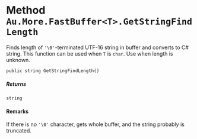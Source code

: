 # Method `Au.More.FastBuffer<T>.GetStringFindLength`

Finds length of `'\0'`-terminated UTF-16 string in buffer and converts to C# string. This function can be used when `T` is `char`. Use when length is unknown.

```
public string GetStringFindLength()
```

##### Returns

`string`

#### Remarks

If there is no `'\0'` character, gets whole buffer, and the string probably is truncated.